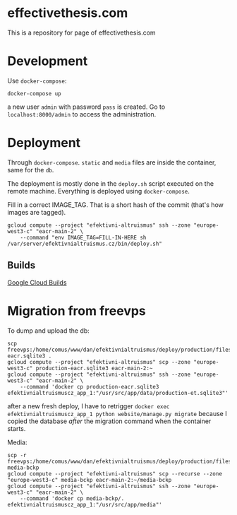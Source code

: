 # effectivethesis.com

This is a repository for page of effectivethesis.com

# Development
Use `docker-compose`:

```
docker-compose up
```

a new user `admin` with password `pass` is created. Go to
`localhost:8000/admin` to access the administration.

# Deployment
Through `docker-compose`. `static` and `media` files are inside 
the container, same for the `db`.

The deployment is mostly done in the `deploy.sh` script executed on
the remote machine. Everything is deployed using `docker-compose`. 

Fill in a correct IMAGE_TAG. That is a short hash of the commit (that's
how images are tagged).

```
gcloud compute --project "efektivni-altruismus" ssh --zone "europe-west3-c" "eacr-main-2" \
    --command "env IMAGE_TAG=FILL-IN-HERE sh /var/server/efektivnialtruismus.cz/bin/deploy.sh"
```

## Builds
[Google Cloud Builds](https://console.cloud.google.com/cloud-build/builds?project=efektivni-altruismus&authuser=2&supportedpurview=project)

# Migration from freevps
To dump and upload the db:
```
scp freevps:/home/comus/www/dan/efektivnialtruismus/deploy/production/files/website/production-eacr.sqlite3 .
gcloud compute --project "efektivni-altruismus" scp --zone "europe-west3-c" production-eacr.sqlite3 eacr-main-2:~
gcloud compute --project "efektivni-altruismus" ssh --zone "europe-west3-c" "eacr-main-2" \
    --command 'docker cp production-eacr.sqlite3 efektivnialtruismuscz_app_1:"/usr/src/app/data/production-et.sqlite3"'
```
after a new fresh deploy, I have to retrigger `docker exec efektivnialtruismuscz_app_1 python website/manage.py migrate`
because I copied the database *after* the migration command when the container starts.

Media:
```
scp -r freevps:/home/comus/www/dan/efektivnialtruismus/deploy/production/files/website/media media-bckp
gcloud compute --project "efektivni-altruismus" scp --recurse --zone "europe-west3-c" media-bckp eacr-main-2:~/media-bckp
gcloud compute --project "efektivni-altruismus" ssh --zone "europe-west3-c" "eacr-main-2" \
    --command 'docker cp media-bckp/. efektivnialtruismuscz_app_1:"/usr/src/app/media"'
```
